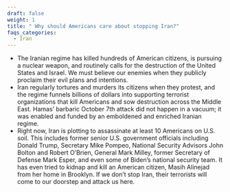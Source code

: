 ```yaml
---
draft: false
weight: 1
title: " Why should Americans care about stopping Iran?"
faqs_categories:
  - Iran
---
```

* The Iranian regime has killed hundreds of American citizens, is pursuing a nuclear weapon, and routinely calls for the destruction of the United States and Israel. We must believe our enemies when they publicly proclaim their evil plans and intentions.
* Iran regularly tortures and murders its citizens when they protest, and the regime funnels billions of dollars into supporting terrorist organizations that kill Americans and sow destruction across the Middle East. Hamas’ barbaric October 7th attack did not happen in a vacuum; it was enabled and funded by an emboldened and enriched Iranian regime.
* Right now, Iran is plotting to assassinate at least 10 Americans on U.S. soil. This includes former senior U.S. government officials including Donald Trump, Secretary Mike Pompeo, National Security Advisors John Bolton and Robert O’Brien, General Mark Milley, former Secretary of Defense Mark Esper, and even some of Biden’s national security team. It has even tried to kidnap and kill an American citizen, Masih Alinejad from her home in Brooklyn. If we don’t stop Iran, their terrorists will come to our doorstep and attack us here.